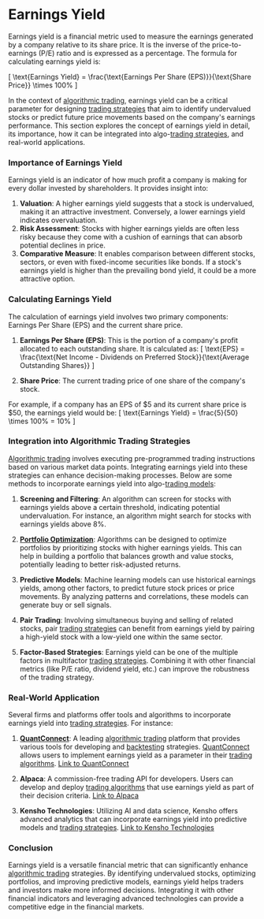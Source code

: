 # Earnings Yield

Earnings yield is a financial metric used to measure the earnings generated by a company relative to its share price. It is the inverse of the price-to-earnings (P/E) ratio and is expressed as a percentage. The formula for calculating earnings yield is:

\[ \text{Earnings Yield} = \frac{\text{Earnings Per Share (EPS)}}{\text{Share Price}} \times 100\% \]

In the context of [algorithmic trading](../a/algorithmic_trading.md), earnings yield can be a critical parameter for designing [trading strategies](../t/trading_strategies.md) that aim to identify undervalued stocks or predict future price movements based on the company's earnings performance. This section explores the concept of earnings yield in detail, its importance, how it can be integrated into algo-[trading strategies](../t/trading_strategies.md), and real-world applications.

### Importance of Earnings Yield
Earnings yield is an indicator of how much profit a company is making for every dollar invested by shareholders. It provides insight into:

1. **Valuation**: A higher earnings yield suggests that a stock is undervalued, making it an attractive investment. Conversely, a lower earnings yield indicates overvaluation.
2. **Risk Assessment**: Stocks with higher earnings yields are often less risky because they come with a cushion of earnings that can absorb potential declines in price.
3. **Comparative Measure**: It enables comparison between different stocks, sectors, or even with fixed-income securities like bonds. If a stock's earnings yield is higher than the prevailing bond yield, it could be a more attractive option.

### Calculating Earnings Yield
The calculation of earnings yield involves two primary components: Earnings Per Share (EPS) and the current share price.

1. **Earnings Per Share (EPS)**: This is the portion of a company's profit allocated to each outstanding share. It is calculated as:
\[ \text{EPS} = \frac{\text{Net Income - Dividends on Preferred Stock}}{\text{Average Outstanding Shares}} \]

2. **Share Price**: The current trading price of one share of the company's stock.

For example, if a company has an EPS of $5 and its current share price is $50, the earnings yield would be:
\[ \text{Earnings Yield} = \frac{5}{50} \times 100\% = 10\% \]

### Integration into Algorithmic Trading Strategies
[Algorithmic trading](../a/algorithmic_trading.md) involves executing pre-programmed trading instructions based on various market data points. Integrating earnings yield into these strategies can enhance decision-making processes. Below are some methods to incorporate earnings yield into algo-[trading models](../t/trading_models.md):

1. **Screening and Filtering**: An algorithm can screen for stocks with earnings yields above a certain threshold, indicating potential undervaluation. For instance, an algorithm might search for stocks with earnings yields above 8%.

2. **[Portfolio Optimization](../p/portfolio_optimization.md)**: Algorithms can be designed to optimize portfolios by prioritizing stocks with higher earnings yields. This can help in building a portfolio that balances growth and value stocks, potentially leading to better risk-adjusted returns.

3. **Predictive Models**: Machine learning models can use historical earnings yields, among other factors, to predict future stock prices or price movements. By analyzing patterns and correlations, these models can generate buy or sell signals.

4. **Pair Trading**: Involving simultaneous buying and selling of related stocks, pair [trading strategies](../t/trading_strategies.md) can benefit from earnings yield by pairing a high-yield stock with a low-yield one within the same sector.

5. **Factor-Based Strategies**: Earnings yield can be one of the multiple factors in multifactor [trading strategies](../t/trading_strategies.md). Combining it with other financial metrics (like P/E ratio, dividend yield, etc.) can improve the robustness of the trading strategy.

### Real-World Application
Several firms and platforms offer tools and algorithms to incorporate earnings yield into [trading strategies](../t/trading_strategies.md). For instance:

1. **[QuantConnect](../q/quantconnect.md)**: A leading [algorithmic trading](../a/algorithmic_trading.md) platform that provides various tools for developing and [backtesting](../b/backtesting.md) strategies. [QuantConnect](../q/quantconnect.md) allows users to implement earnings yield as a parameter in their [trading algorithms](../t/trading_algorithms.md). 
   [Link to QuantConnect](https://www.quantconnect.com/)

2. **Alpaca**: A commission-free trading API for developers. Users can develop and deploy [trading algorithms](../t/trading_algorithms.md) that use earnings yield as part of their decision criteria.
   [Link to Alpaca](https://alpaca.markets/)

3. **Kensho Technologies**: Utilizing AI and data science, Kensho offers advanced analytics that can incorporate earnings yield into predictive models and [trading strategies](../t/trading_strategies.md).
   [Link to Kensho Technologies](https://www.kensho.com/)

### Conclusion
Earnings yield is a versatile financial metric that can significantly enhance [algorithmic trading](../a/algorithmic_trading.md) strategies. By identifying undervalued stocks, optimizing portfolios, and improving predictive models, earnings yield helps traders and investors make more informed decisions. Integrating it with other financial indicators and leveraging advanced technologies can provide a competitive edge in the financial markets.
